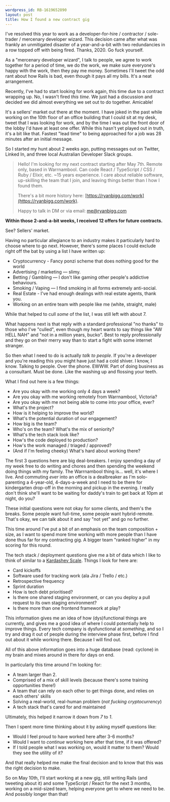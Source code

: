 ```yaml
---
wordpress_id: RB-1619652890
layout: post
title: How I found a new contract gig
---
```


I've resolved this year to work as a developer-for-hire / contractor / sole-trader / mercenary developer wizard. This decision came after what was frankly an unmitigated disaster of a year-and-a-bit with two redundancies in a row topped off with being fired. Thanks, 2020. Go fuck yourself.

As a "mercenary developer wizard", I talk to people, we agree to work together for a period of time, we do the work, we make sure everyone's happy with the work, then they pay me money. Sometimes I'll tweet the odd rant about how Rails is bad, even though it pays all my bills. It's a neat arrangement.

Recently, I've had to start looking for work again, this time due to a contract wrapping up. No, I wasn't fired _this time_. We just had a discussion and decided we did almost everything we set out to do together. Amicable!

It's a sellers' market out there at the moment. I have joked in the past while working on the 10th floor of an office building that I could sit at my desk, tweet that I was looking for work, and by the time I was out the front door of the lobby I'd have at least one offer. While this hasn't yet played out in truth, it's a bit like that. Fastest "lead time" to being approached for a job was 28 minutes after an initial message.

So I started my hunt about 2 weeks ago, putting messages out on Twitter, Linked In, and three local Australian Developer Slack groups.

> Hello! I'm looking for my next contract starting after May 7th. Remote only, based in Warrnambool. Can code React / TypeScript / CSS / Ruby / Elixir, etc. ~15 years experience. I care about reliable software, up-skilling the team that I join, and leaving things better than I how I found them.
>
> There's a bit more history here: [https://ryanbigg.com/work](https://ryanbigg.com/work).
>
> Happy to talk in DM or via email: me@ryanbigg.com

**Within those 2-and-a-bit weeks, I received 12 offers for future contracts.**

See? Sellers' market.

Having no particular allegiance to an industry makes it particularly hard to choose where to go next. However, there's some places I could exclude right off the bat by using a list I have written up:

- Cryptocurrency - Fancy ponzi scheme that does nothing good for the world
- Advertising / marketing  — slimy.
- Betting / Gambling — I don't like gaming other people's addictive behaviours.
- Smoking / Vaping — I find smoking in all forms extremely anti-social.
- Real Estate - I've had enough dealings with real estate agents, thank you.
- Working on an entire team with people like me (white, straight, male)

While that helped to cull _some_ of the list, I was still left with about 7.

What happens next is that reply with a standard professional "no thanks" to those who I've "culled", even though my heart wants to say things like "AW HELL NAH" and "not in a million years, bucko". Best to reply professionally and they go on their merry way than to start a fight with some internet stranger.

So then what I need to do is actually _talk to people_. If you're a developer and you're reading this you might have just had a cold shiver. I know, I know. Talking to people. Over the phone. EWWW. Part of doing business as a consultant. Must be done. Like the washing up and flossing your teeth.

What I find out here is a few things:

* Are you okay with me working only 4 days a week?
* Are you okay with me working remotely from Warrnambool, Victoria?
* Are you okay with me not being able to come into your office, ever?
* What's the project?
* How is it helping to improve the world?
* What's the potential duration of our engagement?
* How big is the team?
* Who's on the team? What's the mix of seniority?
* What's the tech stack look like?
* How's the code deployed to production?
* How's the work managed / triaged / approved?
* (And if I'm feeling cheeky) What's hard about working there?

The first 3 questions here are big deal-breakers. I enjoy spending a day of my week free to do writing and chores and then spending the weekend doing things with my family. The Warrnambool thing is... well, it's where I live. And commuting _ever_ into an office is a dealbreaker as I'm solo-parenting a 4-year-old, 4-days-a-week and I need to be there for kindergarten drop-off in the morning and pickup in the evening. I really don't think she'll want to be waiting for daddy's train to get back at 10pm at night, do you?

These initial questions were not okay for some clients, and them's the breaks. Some people want full-time, some people want hybrid-remote. That's okay, we can talk about it and say "not yet" and go no further.

This time around I've put a bit of an emphasis on the team composition + size, as I want to spend more time working with more people than I have done thus far for my contracting gig. A bigger team "ranked higher" in my scoring for this round.

The tech stack / deployment questions give me a bit of data which I like to think of similar to a [Kardashev Scale](https://en.wikipedia.org/wiki/Kardashev_scale). Things I look for here are:

* Card kickoffs
* Software used for tracking work (ala Jira / Trello / etc.)
* Retrospective frequency
* Sprint duration
* How is tech debt prioritised?
* Is there one shared staging environment, or can you deploy a pull request to its own staging environment?
* Is there more than one frontend framework at play?

This information gives me an idea of how (dys)functional things are currently, and gives me a good idea of where I could potentially help to improve things. Every tech company is dysfunctional at _something_, and so I try and drag it out of people during the interview phase first, before I find out about it while working there. Because I will find out.

All of this above information goes into a huge database (read: cyclone) in my brain and mixes around in there for days on end.

In particularly this time around I'm looking for:

* A team larger than 2.
* Comprised of a mix of skill levels (because there's some training opportunities there!)
* A team that can rely on each other to get things done, and relies on each others' skills
* Solving a real-world, real-human problem (_not fucking cryptocurrency_)
* A tech stack that's cared for and maintained

Ultimately, this helped it narrow it down from _7_ to _1_.

Then I spent more time thinking about it by asking myself questions like:

* Would I feel proud to have worked here after 3-6 months?
* Would I want to _continue_ working here after that time, if it was offered?
* If I told people what I was working on, would it matter to them? Would they see the utility of it?

And that really helped me make the final decision and to know that this was the right decision to make.

So on May 10th, I'll start working at a new gig, still writing Rails (and tweeting about it) and some TypeScript / React for the next 3 months, working on a mid-sized team, helping everyone get to where we need to be. And possibly longer than that!
